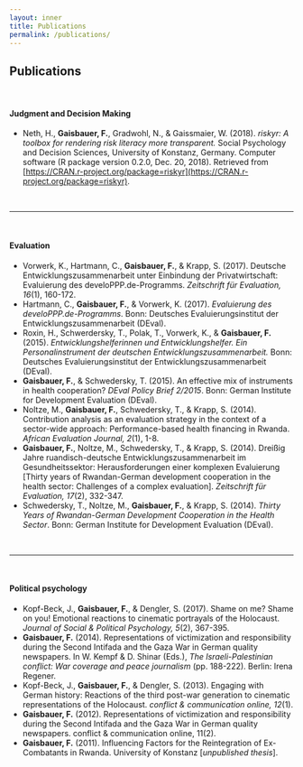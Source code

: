 ```yaml
---
layout: inner
title: Publications
permalink: /publications/
---
```


## Publications


<br>

#### Judgment and Decision Making
- Neth, H., **Gaisbauer, F.**, Gradwohl, N., & Gaissmaier, W. (2018). *riskyr: A toolbox for rendering risk literacy more transparent.* Social Psychology and Decision Sciences, University of Konstanz, Germany. Computer software (R package version 0.2.0, Dec. 20, 2018). Retrieved from [https://CRAN.r-project.org/package=riskyr](https://CRAN.r-project.org/package=riskyr).


<br>
<hr>
<br>

#### Evaluation
- Vorwerk, K., Hartmann, C., **Gaisbauer, F.**, & Krapp, S. (2017). Deutsche Entwicklungszusammenarbeit unter Einbindung der Privatwirtschaft: Evaluierung des develoPPP.de-Programms. *Zeitschrift für Evaluation, 16*(1), 160-172.
- Hartmann, C., **Gaisbauer, F.**, & Vorwerk, K. (2017). *Evaluierung des develoPPP.de-Programms*. Bonn: Deutsches Evaluierungsinstitut der Entwicklungszusammenarbeit (DEval).
- Roxin, H., Schwerdersky, T., Polak, T., Vorwerk, K., & **Gaisbauer, F.** (2015). *Entwicklungshelferinnen und Entwicklungshelfer. Ein Personalinstrument der deutschen Entwicklungszusammenarbeit.* Bonn: Deutsches Evaluierungsinstitut der Entwicklungszusammenarbeit (DEval).
- **Gaisbauer, F.**, & Schwedersky, T. (2015). An effective mix of instruments in health cooperation? *DEval Policy Brief 2/2015*. Bonn: German Institute for Development Evaluation (DEval).
- Noltze, M., **Gaisbauer, F.**, Schwedersky, T., & Krapp, S. (2014). Contribution analysis as an evaluation strategy in the context of a sector-wide approach: Performance-based health financing in Rwanda. *African Evaluation Journal, 2*(1), 1-8.
- **Gaisbauer, F.**, Noltze, M., Schwedersky, T., & Krapp, S. (2014). Dreißig Jahre ruandisch-deutsche Entwicklungszusammenarbeit im Gesundheitssektor: Herausforderungen einer komplexen Evaluierung [Thirty years of Rwandan-German development cooperation in the health sector: Challenges of a complex evaluation]. *Zeitschrift für Evaluation, 17*(2), 332-347.
- Schwedersky, T., Noltze, M., **Gaisbauer, F.**, & Krapp, S. (2014). *Thirty Years of Rwandan-German Development Cooperation in the Health Sector*. Bonn: German Institute for Development Evaluation (DEval).

<br>
<hr>
<br>

#### Political psychology
- Kopf-Beck, J., **Gaisbauer, F.**, & Dengler, S. (2017). Shame on me? Shame on you! Emotional reactions to cinematic portrayals of the Holocaust. *Journal of Social & Political Psychology, 5*(2), 367-395.
- **Gaisbauer, F.** (2014). Representations of victimization and responsibility during the Second Intifada and the Gaza War in German quality newspapers. In W. Kempf & D. Shinar (Eds.), *The Israeli-Palestinian conflict: War coverage and peace journalism* (pp. 188-222). Berlin: Irena Regener.
- Kopf-Beck, J., **Gaisbauer, F.**, & Dengler, S. (2013). Engaging with German history: Reactions of the third post-war generation to cinematic representations of the Holocaust. *conflict & communication online, 12*(1).
- **Gaisbauer, F.** (2012). Representations of victimization and responsibility during the Second Intifada and the Gaza War in German quality newspapers. conflict & communication online, 11(2).  
- **Gaisbauer, F.** (2011). Influencing Factors for the Reintegration of Ex-Combatants in Rwanda. University of Konstanz [*unpublished thesis*].
